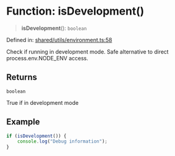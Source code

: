 # Function: isDevelopment()

> **isDevelopment**(): `boolean`

Defined in: [shared/utils/environment.ts:58](https://github.com/Nick2bad4u/Uptime-Watcher/blob/2a45eeb1723f8f7089001af2c92aa07d82dfe7e4/shared/utils/environment.ts#L58)

Check if running in development mode.
Safe alternative to direct process.env.NODE_ENV access.

## Returns

`boolean`

True if in development mode

## Example

```typescript
if (isDevelopment()) {
    console.log("Debug information");
}
```
